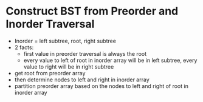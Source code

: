 # Construct BST from Preorder and Inorder Traversal

- Inorder = left subtree, root, right subtree
- 2 facts:
  - first value in preorder traversal is always the root
  - every value to left of root in inorder array will be in left subtree, every value to right will be in
  right subtree
- get root from preorder array
- then determine nodes to left and right in inorder array
- partition preorder array based on the nodes to left and right of root in inorder array
